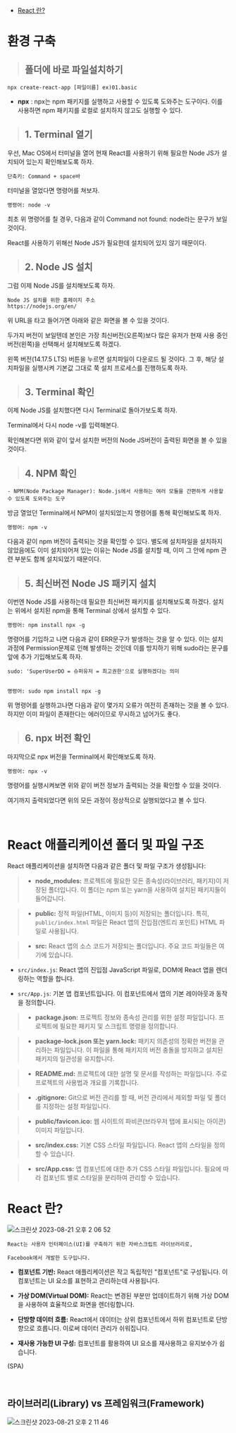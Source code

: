 - [React 란?](#react-란)

# 환경 구축

> ## 폴더에 바로 파일설치하기

    npx create-react-app [파일이름] ex)01.basic

- **npx** : npx는 npm 패키지를 실행하고 사용할 수 있도록 도와주는 도구이다. 이를 사용하면 npm 패키지를 로컬로 설치하지 않고도 실행할 수 있다.

> ## 1. Terminal 열기

우선, Mac OS에서 터미널을 열어 현재 React를 사용하기 위해 필요한 Node JS가 설치되어 있는지 확인해보도록 하자.

    단축키: Command + space바

터미널을 열었다면 명령어를 쳐보자.

    명령어: node -v

최초 위 명령어를 칠 경우, 다음과 같이 Command not found: node라는 문구가 보일 것이다.

React를 사용하기 위해선 Node JS가 필요한데 설치되어 있지 않기 때문이다.

> ## 2. Node JS 설치

그럼 이제 Node JS를 설치해보도록 하자.

    Node JS 설치를 위한 홈페이지 주소
    https://nodejs.org/en/

위 URL을 타고 들어가면 아래와 같은 화면을 볼 수 있을 것이다.

두가지 버전이 보일텐데 본인은 가장 최신버전(오른쪽)보다 많은 유저가 현재 사용 중인 버전(왼쪽)을 선택해서 설치해보도록 하겠다.

왼쪽 버전(14.17.5 LTS) 버튼을 누르면 설치파일이 다운로드 될 것이다.
그 후, 해당 설치파일을 실행시켜 기본값 그대로 쭉 설치 프로세스를 진행하도록 하자.

> ## 3. Terminal 확인

이제 Node JS를 설치했다면 다시 Terminal로 돌아가보도록 하자.

Terminal에서 다시 node -v를 입력해본다.

확인해본다면 위와 같이 앞서 설치한 버전의 Node JS버전이 출력된 화면을 볼 수 있을 것이다.

> ## 4. NPM 확인

    - NPM(Node Package Manager): Node.js에서 사용하는 여러 모듈을 간편하게 사용할 수 있도록 도와주는 도구

방금 열었던 Terminal에서 NPM이 설치되었는지 명령어를 통해 확인해보도록 하자.

    명령어: npm -v

다음과 같이 npm 버전이 출력되는 것을 확인할 수 있다.
별도에 설치파일을 설치하지 않았음에도 이미 설치되어져 있는 이유는 Node JS를 설치할 때, 이미 그 안에 npm 관련 부분도 함께 설치되었기 때문이다.

> ## 5. 최신버전 Node JS 패키지 설치

이번엔 Node JS를 사용하는데 필요한 최신버전 패키지를 설치해보도록 하겠다.
설치는 위에서 설치된 npm을 통해 Terminal 상에서 설치할 수 있다.

    명령어: npm install npx -g

명령어를 기입하고 나면 다음과 같이 ERR문구가 발생하는 것을 알 수 있다.
이는 설치 과정에 Permission문제로 인해 발생하는 것인데 이를 방지하기 위해 sudo라는 문구를 앞에 추가 기입해보도록 하자.

    sudo: 'SuperUserDO = 슈퍼유저 = 최고권한'으로 실행하겠다는 의미


    명령어: sudo npm install npx -g

위 명령어를 실행하고나면 다음과 같이 몇가지 오류가 여전히 존재하는 것을 볼 수 있다.
하지만 이미 파일이 존재한다는 에러이므로 무시하고 넘어가도 좋다.

> ## 6. npx 버전 확인

마지막으로 npx 버전을 Terminal에서 확인해보도록 하자.

    명령어: npx -v

명령어를 실행시켜보면 위와 같이 버전 정보가 출력되는 것을 확인할 수 있을 것이다.

여기까지 출력되었다면 위의 모든 과정이 정상적으로 실행되었다고 볼 수 있다.

<br>

# React 애플리케이션 폴더 및 파일 구조

React 애플리케이션을 설치하면 다음과 같은 폴더 및 파일 구조가 생성됩니다:

> - **node_modules:** 프로젝트에 필요한 모든 종속성(라이브러리, 패키지)이 저장된 폴더입니다. 이 폴더는 npm 또는 yarn을 사용하여 설치된 패키지들이 들어갑니다.

> - **public:** 정적 파일(HTML, 이미지 등)이 저장되는 폴더입니다. 특히, `public/index.html` 파일은 React 앱의 진입점(엔트리 포인트) HTML 파일로 사용됩니다.

> - **src:** React 앱의 소스 코드가 저장되는 폴더입니다. 주요 코드 파일들은 여기에 있습니다.

- `src/index.js`: React 앱의 진입점 JavaScript 파일로, DOM에 React 앱을 렌더링하는 역할을 합니다.

- `src/App.js`: 기본 앱 컴포넌트입니다. 이 컴포넌트에서 앱의 기본 레이아웃과 동작을 정의합니다.

> - **package.json:** 프로젝트 정보와 종속성 관리를 위한 설정 파일입니다. 프로젝트에 필요한 패키지 및 스크립트 명령을 정의합니다.

> - **package-lock.json 또는 yarn.lock:** 패키지 의존성의 정확한 버전을 관리하는 파일입니다. 이 파일을 통해 패키지의 버전 충돌을 방지하고 설치된 패키지의 일관성을 유지합니다.

> - **README.md:** 프로젝트에 대한 설명 및 문서를 작성하는 파일입니다. 주로 프로젝트의 사용법과 개요를 기록합니다.

> - **.gitignore:** Git으로 버전 관리를 할 때, 버전 관리에서 제외할 파일 및 폴더를 지정하는 설정 파일입니다.

> - **public/favicon.ico:** 웹 사이트의 파비콘(브라우저 탭에 표시되는 아이콘) 이미지 파일입니다.

> - **src/index.css:** 기본 CSS 스타일 파일입니다. React 앱의 스타일을 정의할 수 있습니다.

> - **src/App.css:** 앱 컴포넌트에 대한 추가 CSS 스타일 파일입니다. 필요에 따라 컴포넌트 별로 스타일을 분리하여 관리할 수 있습니다.

# React 란?

![스크린샷 2023-08-21 오후 2 06 52](https://github.com/sin-hyunjin/AI_Machine_Learning/assets/116487398/c30b57b0-1e11-4641-90fb-7592d7465e04)

    React는 사용자 인터페이스(UI)를 구축하기 위한 자바스크립트 라이브러리로,

    Facebook에서 개발한 도구입니다.

- **컴포넌트 기반:** React 애플리케이션은 작고 독립적인 "컴포넌트"로 구성됩니다. 이 컴포넌트는 UI 요소를 표현하고 관리하는데 사용됩니다.

- **가상 DOM(Virtual DOM):** React는 변경된 부분만 업데이트하기 위해 가상 DOM을 사용하여 효율적으로 화면을 렌더링합니다.

- **단방향 데이터 흐름:** React에서 데이터는 상위 컴포넌트에서 하위 컴포넌트로 단방향으로 흐릅니다. 이로써 데이터 관리가 쉬워집니다.

- **재사용 가능한 UI 구성:** 컴포넌트를 활용하여 UI 요소를 재사용하고 유지보수가 쉽습니다.

(SPA)

<br>

## 라이브러리(Library) vs 프레임워크(Framework)

![스크린샷 2023-08-21 오후 2 11 46](https://github.com/sin-hyunjin/AI_Machine_Learning/assets/116487398/d729475c-708c-452d-b70d-31ab406a1886)

